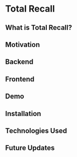 # Total Recall

## What is Total Recall?

## Motivation

## Backend

## Frontend

## Demo 

## Installation

## Technologies Used

## Future Updates